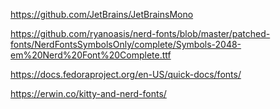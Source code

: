 https://github.com/JetBrains/JetBrainsMono

https://github.com/ryanoasis/nerd-fonts/blob/master/patched-fonts/NerdFontsSymbolsOnly/complete/Symbols-2048-em%20Nerd%20Font%20Complete.ttf

https://docs.fedoraproject.org/en-US/quick-docs/fonts/

https://erwin.co/kitty-and-nerd-fonts/
